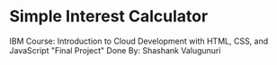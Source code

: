# Simple Interest Calculator
IBM 
Course:
Introduction to Cloud Development with HTML, CSS, and JavaScript
"Final Project"
Done By: Shashank Valugunuri 
